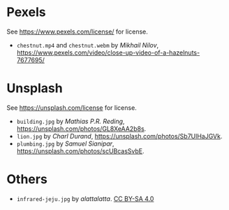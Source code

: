 # Pexels

See https://www.pexels.com/license/ for license.

- `chestnut.mp4` and `chestnut.webm` by _Mikhail Nilov_, https://www.pexels.com/video/close-up-video-of-a-hazelnuts-7677695/

# Unsplash

See https://unsplash.com/license for license.

- `building.jpg` by _Mathias P.R. Reding_, https://unsplash.com/photos/GL8XeAA2b8s.
- `lion.jpg` by _Charl Durand_, https://unsplash.com/photos/Sb7UlHaJGVk.
- `plumbing.jpg` by _Samuel Sianipar_, https://unsplash.com/photos/scUBcasSvbE.

# Others

- `infrared-jeju.jpg` by _alattalatta_. [CC BY-SA 4.0](https://creativecommons.org/licenses/by-sa/4.0/)
